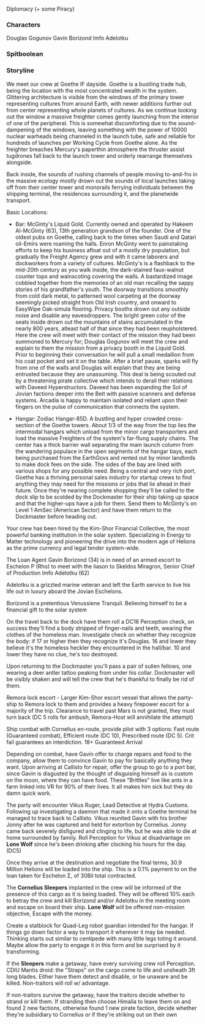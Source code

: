 Diplomacy (+ some Piracy)

### Characters
Douglas Gogunov
Gavin Borizond 
Imfo Adelotku 


### Spitboolean


### Storyline 
We meet our crew at Goethe IF dayside. Goethe is a bustling trade hub, being the location with the most concentrated wealth in the system. Glittering architecture is visible from the windows of the primary tower representing cultures from around Earth, with newer additions further out from center representing whole planets of cultures. As we continue looking out the window a massive freighter comes gently launching from the interior of one of the peripheral. This is somewhat discomforting due to the sound-dampening of the windows, leaving something with the power of 10000 nuclear warheads being channeled in the launch tube, safe and reliable for hundreds of launches per Working Cycle from Goethe alone. As the freighter breaches Mercury's paperthin atmosphere the thruster assist tugdrones fall back to the launch tower and orderly rearrange themselves alongside.

Back inside, the sounds of rushing channels of people moving to-and-fro in the massive ecology mostly drown out the sounds of local launches taking off from their center tower and monorails ferrying individuals between the shipping terminal, the residences surrounding it, and the planetwide transport.

Basic Locations:

- Bar: McGinty's Liquid Gold. Currently owned and operated by  Hakeem Al-McGinty (63), 13th generation grandson of the founder. One of the oldest pubs on Goethe, calling back to the times when Saudi and Qatari oil-Emirs were roaming the halls. Enron McGinty went to painstaking efforts to keep his business afloat out of a mostly dry population, but gradually the Freight Agency grew and with it came laborers and dockworkers from a variety of cultures. McGinty's is a flashback to the mid-20th century as you walk inside, the dark-stained faux-walnut counter tops and wainscoting covering the walls. A bastardized image cobbled together from the memories of an old man recalling the sappy stories of his grandfather's youth. The doorway transitions smoothly from cold dark metal, to patterned wool carpeting at the doorway seemingly picked straight from Old Irish country, and onward to EasyWipe Oak-simula flooring. Privacy booths drown out any outside noise and disable any eavesdroppers. The bright green color of the seats inside drown out the mountains of stains accumulated in the nearly 800 years, atleast half of that since they had been reupholstered. Here the crew will meet with their contact of the mission they had been summoned to Mercury for; Douglas Gogunov will meet the crew and explain to them the mission from a privacy booth in the Liquid Gold. Prior to beginning their conversation he will pull a small medallion from his coat pocket and set it on the table. After a brief pause, sparks will fly from one of the walls and Douglas will explain that they are being entrusted because they are unassuming. This deal is being scouted out by a threatening pirate collective which intends to derail their relations with Daveed Hyperstructors. Daveed has been expanding the SoI of Jovian factions deeper into the Belt with passive scanners and defense systems. Arcadia is happy to maintain isolated and reliant upon their fingers on the pulse of communication that connects the system.

- Hangar: Zodiac Hangar-85D. A bustling and hyper crowded cross-section of the Goethe towers. About 1/3 of the way from the top lies the intermodal hangars which unload from the minor cargo transporters and load the massive Freighters of the system's far-flung supply chains. The center has a thick barrier wall separating the main launch column from the wandering populace in the open segments of the hangar bays, each being purchased from the EarthGovs and rented out by minor landlords to make dock fees on the side. The sides of the bay are lined with various shops for any possible need. Being a central and very rich port, Goethe has a thriving personal sales industry for startup crews to find anything they may need for the missions or jobs that lie ahead in their future.  Once they're nearing complete shopping they'll be called to the dock slip to be scolded by the Dockmaster for their ship taking up space and that the higher-ups have a job for them. Send them to McGinty's on Level 1 AmSec (American Sector) and have them return to the Dockmaster before heading out. 

Your crew has been hired by the Kim-Shor Financial Collective, the most powerful banking institution in the solar system. Specializing in Energy to Matter technology and pioneering the drive into the modern age of Helions as the prime currency and legal tender system-wide.

The Loan Agent Gavin Borizond (34) is in need of an armed escort to Eschelon P (Rho) to meet with the liason to Skeldos Miragron, Senior Chief of Production Imfo Adelotku (62)

Adelotku is a grizzled marine veteran and left the Earth service to live his life out in luxury aboard the Jovian Eschelons.

Borizond is a pretentious Venussiene Tranquil. Believing himself to be a financial gift to the solar system

On the travel back to the dock have them roll a DC16 Perception check, on success they'll find a body stripped of finger-nails and teeth, wearing the clothes of the homeless man. Investigate check on whether they recognize the body: if 17 or higher then they recognize it's Douglas. 16 and lower they believe it's the homeless heckler they encountered in the hall/bar. 10 and lower they have no clue, he's too destroyed.

Upon returning to the Dockmaster you'll pass a pair of sullen fellows, one wearing a deer antler tattoo peaking from under his collar. Dockmaster will be visibly shaken and will tell the crew that he's thankful to finally be rid of them.

Remora lock escort - Larger Kim-Shor escort vessel that allows the party-ship to Remora lock to them and provides a heavy firepower escort for a majority of the trip. Clearance to travel past Mars is not granted, they must turn back (DC 5 rolls for ambush, Remora-Host will annihilate the attempt) 

Ship combat with Cornelius en-route, provide pilot with 3 options: Fast route (Guaranteed combat), Efficient route (DC 10), Prescribed route (DC 5). Crit fail guarantees an interdiction. 18+ Guaranteed Arrival

Depending on combat, have Gavin offer to charge repairs and food to the company, allow them to convince Gavin to pay for basically anything they want. Upon arriving at Callisto for repair, offer the group to go to a port bar, since Gavin is disgusted by the thought of disguising himself as is custom on the moon, where they can have food. These "Brittles" live like ants in a farm linked into VR for 90% of their lives. It all makes him sick but they do damn quick work.

The party will encounter Vikus Ruger, Lead Detective at Hydra Customs. Following up investigating a daemon that made it onto a Goethe terminal he managed to trace back to Callisto. Vikus reunited Gavin with his brother Jonny after he was captured and held for extortion by Cornelius. Jonny came back severely disfigured and clinging to life, but he was able to die at home surrounded by family. Roll Perception for Vikus at disadvantage on **Lone Wolf** since he's been drinking after clocking his hours for the day. (DC5)

Once they arrive at the destination and negotiate the final terms, 30.9 Million Helions will be loaded into the ship. This is a 0.1% payment to on the loan taken for Eschelon Σ, of 30Bil total contracted. 

The **Cornelius Sleepers** implanted in the crew will be informed of the presence of this cargo as it is being loaded. They will be offered 10% each to betray the crew and kill Borizond and/or Adelotku in the meeting room and escape on board their ship. **Lone Wolf** will be offered non-mission objective, Escape with the money.

Create a statblock for Quad-Leg robot guardian intended for the hangar. If things go down factor a way to transport it wherever it may be needed. Thinking starts out similar to centipede with many little legs toting it around. Maybe allow the party to engage it in this form and be surprised by it transforming.


If the **Sleepers** make a getaway, have every surviving crew roll Perception. CDIU Mantis droid: the "Straps" on the cargo come to life and unsheath 3ft long blades. Either have them detect and disable, or be unaware and be killed. Non-traitors will roll w/ advantage.

If non-traitors survive the getaway, have the traitors decide whether to strand or kill them. If stranding then choose Himalia to leave them on and found 2 new factions, otherwise found 1 new pirate faction, decide whether they're subsidiary to Cornelius or if they're striking out on their own